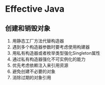 # Effective Java
## 创建和销毁对象
1.  用静态工厂方法代替构造器
2.  遇到多个构造器参数时要考虑使用构建器
3.  用私有构造器或者枚举类型强化Singleton属性
4.  通过私有构造器强化不可实例化的能力
5.  优先考虑依赖注入来引用资源
6.  避免创建不必要的对象
7.  消除过期的对象引用

